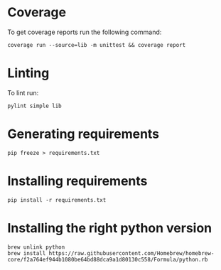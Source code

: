 # Coverage

To get coverage reports run the following command:
```
coverage run --source=lib -m unittest && coverage report
```

# Linting

To lint run:

```
pylint simple lib
```

# Generating requirements
```
pip freeze > requirements.txt
```

# Installing requirements
```
pip install -r requirements.txt
```

# Installing the right python version
```
brew unlink python
brew install https://raw.githubusercontent.com/Homebrew/homebrew-core/f2a764ef944b1080be64bd88dca9a1d80130c558/Formula/python.rb
```
